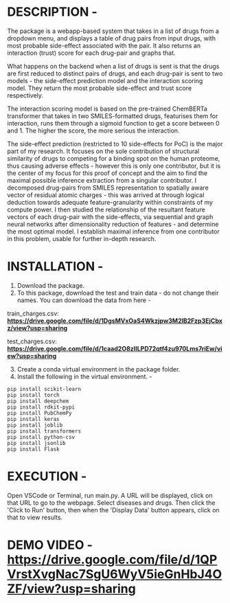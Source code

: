 # DESCRIPTION - 

The package is a webapp-based system that takes in a list of drugs from a dropdown menu, and displays a table of drug pairs from input drugs, with most probable side-effect associated with the pair. It also returns an interaction (trust) score for each drug-pair and graphs that. 

What happens on the backend when a list of drugs is sent is that the drugs are first reduced to distinct pairs of drugs, and each drug-pair is sent to two models - the side-effect prediction model and the interaction scoring model. They return the most probable side-effect and trust score respectively. 

The interaction scoring model is based on the pre-trained ChemBERTa transformer that takes in two SMILES-formatted drugs, featurises them for interaction, runs them through a sigmoid function to get a score between 0 and 1. The higher the score, the more serious the interaction.

The side-effect prediction (restricted to 10 side-effects for PoC) is the major part of my research. It focuses on the sole contribution of structural similarity of drugs to competing for a binding spot on the human proteome, thus causing adverse effects - however this is only one contributor, but it is the center of my focus for this proof of concept and the aim to find the maximal possible inference extraction from a singular contributor. I decomposed drug-pairs from SMILES representation to spatially aware vector of residual atomic charges - this was arrived at through logical deduction towards adequate feature-granularity within constraints of my compute power. I then studied the relationship of the resultant feature vectors of each drug-pair with the side-effects, via sequential and graph neural networks after dimensionality reduction of features - and determine the most optimal model. I establish maximal inference from one contributor in this problem, usable for further in-depth research. 


# INSTALLATION - 

1. Download the package. 
2. To this package, download the test and train data - do not change their names. You can download the data from here - 

train_charges.csv: **https://drive.google.com/file/d/1DgsMVxOaS4Wkzjpw3M2lB2Fzp3EjCbxz/view?usp=sharing**

test_charges.csv: **https://drive.google.com/file/d/1caad2O8zIILPD72qtf4zu970Lms7riEw/view?usp=sharing**

3. Create a conda virtual environment in the package folder.
4. Install the following in the virtual environment. - 
  
  ```
  pip install scikit-learn
  pip install torch
  pip install deepchem
  pip install rdkit-pypi
  pip install PubChemPy
  pip install keras
  pip install joblib
  pip install transformers
  pip install python-csv
  pip install jsonlib
  pip install Flask
  ```


# EXECUTION - 

Open VSCode or Terminal, run main.py. A URL will be displayed, click on that URL to go to the webpage. Select diseases and drugs. Then click the 'Click to Run' button, then when the 'Display Data' button appears, click on that to view results. 


# DEMO VIDEO - **https://drive.google.com/file/d/1QPVrstXvgNac7SgU6WyV5ieGnHbJ4OZF/view?usp=sharing**
